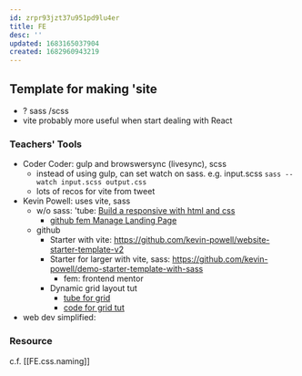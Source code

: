 ```yaml
---
id: zrpr93jzt37u951pd9lu4er
title: FE
desc: ''
updated: 1683165037904
created: 1682960943219
---
```

## Template for making 'site  
- ? sass /scss
- vite probably more useful when start dealing with React  

### Teachers' Tools
- Coder Coder: gulp and browswersync (livesync), scss
    - instead of using gulp, can set watch on sass. e.g. input.scss `sass --watch input.scss output.css`
    - lots of recos for vite from tweet
- Kevin Powell: uses vite, sass
    - w/o sass: 'tube: [Build a responsive with html and css](https://www.youtube.com/watch?v=h3bTwCqX4ns&list=PL4-IK0AVhVjNDRHoXGort7sDWcna8cGPA)  
        - [github fem Manage Landing Page](https://github.com/kevin-powell/fem-manage-landing-page-part-1)
    - github 
        - Starter with vite: https://github.com/kevin-powell/website-starter-template-v2
        - Starter for larger with vite, sass: https://github.com/kevin-powell/demo-starter-template-with-sass
            - fem: frontend mentor
        - Dynamic grid layout tut
            - [tube for grid](https://youtu.be/sKFW3wek21Q) 
            - [code for grid tut](https://github.com/kevin-powell/dynamic-grid-layout)
- web dev simplified: 

### Resource
c.f. [[FE.css.naming]]